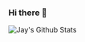 ### Hi there 👋

![Jay's Github Stats](https://github-readme-stats.vercel.app/api?username=jay-sonawane&include_all_commits=true&count_private=true&show_icons=true&theme=dark)
